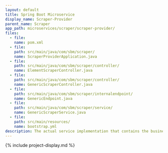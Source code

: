 ```yaml
---
layout: default
title: Spring Boot Microservice
display_name: Scraper-Provider
parent_name: Scraper
app_path: microservices/scraper/scraper-provider/
files:
  - file:
    name: pom.xml
  - file:
    path: src/main/java/com/sbm/scraper/
    name: ScraperProviderApplication.java
  - file:
    path: src/main/java/com/sbm/scraper/controller/
    name: ElementScraperController.java
  - file:
    path: src/main/java/com/sbm/scraper/controller/
    name: GenericScraperController.java
  - file:
    path: src/main/java/com/sbm/scraper/internalendpoint/
    name: GenericEndpoint.java
  - file:
    path: src/main/java/com/sbm/scraper/service/
    name: GenericScraperService.java
  - file:
    path: src/main/resources/
    name: bootstrap.yml
description: The actual service implementation that contains the business logic.
---
```

{% include project-display.md %}